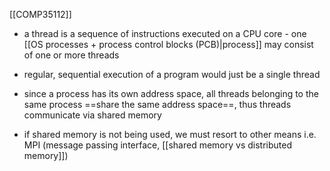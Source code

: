 [[COMP35112]]

- a thread is a sequence of instructions executed on a CPU core - one [[OS processes + process control blocks (PCB)|process]] may consist of one or more threads
- regular, sequential execution of a program would just be a single thread
- since a process has its own address space, all threads belonging to the same process ==share the same address space==, thus threads communicate via shared memory

- if shared memory is not being used, we must resort to other means i.e. MPI (message passing interface, [[shared memory vs distributed memory]])